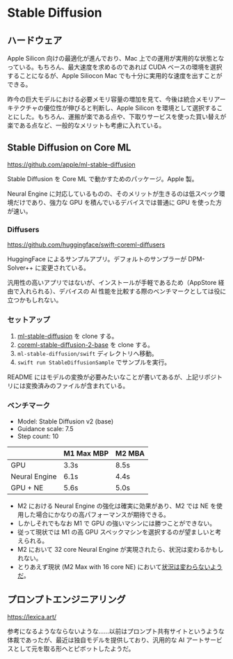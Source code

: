 # Stable Diffusion

## ハードウェア

Apple Silicon 向けの最適化が進んでおり、Mac 上での運用が実用的な状態となっている。もちろん、最大速度を求めるのであれば CUDA ベースの環境を選択することになるが、Apple Siliocon Mac でも十分に実用的な速度を出すことができる。

昨今の巨大モデルにおける必要メモリ容量の増加を見て、今後は統合メモリアーキテクチャの優位性が伸びると判断し、Apple Silicon を環境として選択することにした。もちろん、運搬が楽である点や、下取りサービスを使った買い替えが楽である点など、一般的なメリットも考慮に入れている。

## Stable Diffusion on Core ML

https://github.com/apple/ml-stable-diffusion

Stable Diffusion を Core ML で動かすためのパッケージ。Apple 製。

Neural Engine に対応しているものの、そのメリットが生きるのは低スペック環境だけであり、強力な GPU を積んでいるデバイスでは普通に GPU を使った方が速い。

### Diffusers

https://github.com/huggingface/swift-coreml-diffusers

HuggingFace によるサンプルアプリ。デフォルトのサンプラーが DPM-Solver++ に変更されている。

汎用性の高いアプリではないが、インストールが手軽であるため（AppStore 経由で入れられる）、デバイスの AI 性能を比較する際のベンチマークとしては役に立つかもしれない。

### セットアップ

1. [ml-stable-diffusion](https://github.com/apple/ml-stable-diffusion) を clone する。
2. [coreml-stable-diffusion-2-base](https://huggingface.co/apple/coreml-stable-diffusion-2-base) を clone する。
3. `ml-stable-diffusion/swift` ディレクトリへ移動。
4. `swift run StableDiffusionSample` でサンプルを実行。

README にはモデルの変換が必要みたいなことが書いてあるが、上記リポジトリには変換済みのファイルが含まれている。

### ベンチマーク

- Model: Stable Diffusion v2 (base)
- Guidance scale: 7.5
- Step count: 10

|               | M1 Max MBP | M2 MBA |
| ------------- | ---------- | ------ |
| GPU           |       3.3s |   8.5s |
| Neural Engine |       6.1s |   4.4s |
| GPU + NE      |       5.6s |   5.0s |

- M2 における Neural Engine の強化は確実に効果があり、M2 では NE を使用した場合にかなりの高パフォーマンスが期待できる。
- しかしそれでもなお M1 で GPU の強いマシンには勝つことができない。
- 従って現状では M1 の高 GPU スペックマシンを選択するのが望ましいと考えられる。
- M2 において 32 core Neural Engine が実現されたら、状況は変わるかもしれない。
- とりあえず現状 (M2 Max with 16 core NE) において[状況は変わらないようだ](https://github.com/huggingface/swift-coreml-diffusers/issues/31#issuecomment-1459489496)。

## プロンプトエンジニアリング

https://lexica.art/

参考になるようなならないような……以前はプロンプト共有サイトというような体裁であったが、最近は独自モデルを提供しており、汎用的な AI アートサービスとして元を取る形へとピボットしたようだ。
